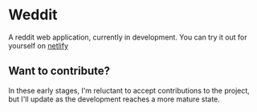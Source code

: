 # Weddit
A reddit web application, currently in development. You can try it out for yourself on [netlify](edited.netlify.app)

## Want to contribute?
In these early stages, I'm reluctant to accept contributions to the project, but I'll update as the development reaches a more mature state.
